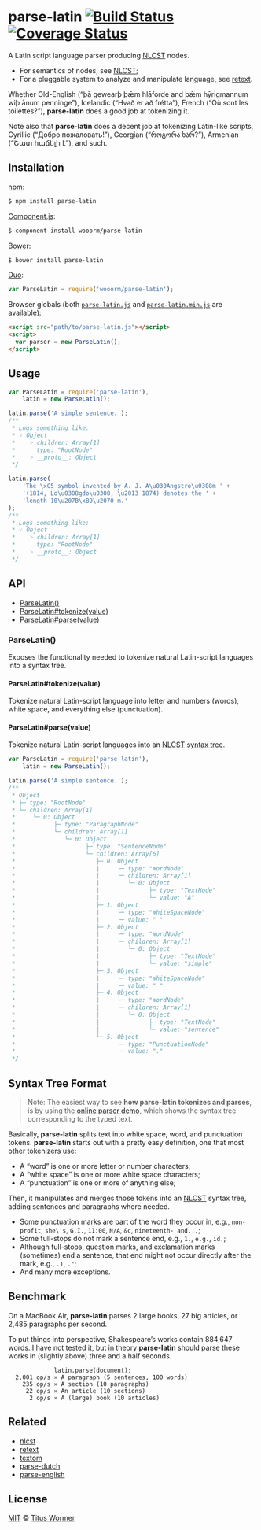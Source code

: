 # parse-latin [![Build Status](https://img.shields.io/travis/wooorm/parse-latin.svg?style=flat)](https://travis-ci.org/wooorm/parse-latin) [![Coverage Status](https://img.shields.io/coveralls/wooorm/parse-latin.svg?style=flat)](https://coveralls.io/r/wooorm/parse-latin?branch=master)

A Latin script language parser producing [NLCST](https://github.com/wooorm/nlcst) nodes.

- For semantics of nodes, see [NLCST](https://github.com/wooorm/nlcst);
- For a pluggable system to analyze and manipulate language, see [retext](https://github.com/wooorm/retext).

Whether Old-English (“þā gewearþ þǣm hlāforde and þǣm hȳrigmannum wiþ ānum penninge”), Icelandic (“Hvað er að frétta”), French (“Où sont les toilettes?”), **parse-latin** does a good job at tokenizing it.

Note also that **parse-latin** does a decent job at tokenizing Latin-like scripts, Cyrillic (“Добро пожаловать!”), Georgian (“როგორა ხარ?”), Armenian (“Շատ հաճելի է”), and such.

## Installation

[npm](https://docs.npmjs.com/cli/install):

```bash
$ npm install parse-latin
```

[Component.js](https://github.com/componentjs/component):

```bash
$ component install wooorm/parse-latin
```

[Bower](http://bower.io/#install-packages):

```bash
$ bower install parse-latin
```

[Duo](http://duojs.org/#getting-started):

```javascript
var ParseLatin = require('wooorm/parse-latin');
```

Browser globals (both [`parse-latin.js`](parse-latin.js) and [`parse-latin.min.js`](parse-latin.js) are available):

```html
<script src="path/to/parse-latin.js"></script>
<script>
  var parser = new ParseLatin();
</script>
```

## Usage

```javascript
var ParseLatin = require('parse-latin'),
    latin = new ParseLatin();

latin.parse('A simple sentence.');
/**
 * Logs something like:
 * ˅ Object
 *    ˃ children: Array[1]
 *      type: "RootNode"
 *    ˃ __proto__: Object
 */

latin.parse(
    'The \xC5 symbol invented by A. J. A\u030Angstro\u0308m ' +
    '(1814, Lo\u0308gdo\u0308, \u2013 1874) denotes the ' +
    'length 10\u207B\xB9\u2070 m.'
);
/**
 * Logs something like:
 * ˅ Object
 *    ˃ children: Array[1]
 *      type: "RootNode"
 *    ˃ __proto__: Object
 */
```

## API

- [ParseLatin()](#parselatin)
- [ParseLatin#tokenize(value)](#parselatintokenizevalue)
- [ParseLatin#parse(value)](#parselatinparsevalue)

### ParseLatin()

Exposes the functionality needed to tokenize natural Latin-script languages into a syntax tree.

#### ParseLatin#tokenize(value)

Tokenize natural Latin-script language into letter and numbers (words), white space, and everything else (punctuation).

#### ParseLatin#parse(value)

Tokenize natural Latin-script languages into an [NLCST](https://github.com/wooorm/nlcst) [syntax tree](#syntaxtreeformat).

```javascript
var ParseLatin = require('parse-latin'),
    latin = new ParseLatin();

latin.parse('A simple sentence.');
/**
 * Object
 * ├─ type: "RootNode"
 * └─ children: Array[1]
 *     └─ 0: Object
 *           ├─ type: "ParagraphNode"
 *           └─ children: Array[1]
 *              └─ 0: Object
 *                    ├─ type: "SentenceNode"
 *                    └─ children: Array[6]
 *                       ├─ 0: Object
 *                       |     ├─ type: "WordNode"
 *                       |     └─ children: Array[1]
 *                       |        └─ 0: Object
 *                       |              ├─ type: "TextNode"
 *                       |              └─ value: "A"
 *                       ├─ 1: Object
 *                       |     ├─ type: "WhiteSpaceNode"
 *                       |     └─ value: " "
 *                       ├─ 2: Object
 *                       |     ├─ type: "WordNode"
 *                       |     └─ children: Array[1]
 *                       |        └─ 0: Object
 *                       |              ├─ type: "TextNode"
 *                       |              └─ value: "simple"
 *                       ├─ 3: Object
 *                       |     ├─ type: "WhiteSpaceNode"
 *                       |     └─ value: " "
 *                       ├─ 4: Object
 *                       |     ├─ type: "WordNode"
 *                       |     └─ children: Array[1]
 *                       |        └─ 0: Object
 *                       |              ├─ type: "TextNode"
 *                       |              └─ value: "sentence"
 *                       └─ 5: Object
 *                             ├─ type: "PunctuationNode"
 *                             └─ value: "."
 */
```

## Syntax Tree Format

> Note: The easiest way to see **how parse-latin tokenizes and parses**, is by using the [online parser demo](https://wooorm.github.io/parse-latin), which shows the syntax tree corresponding to the typed text.

Basically, **parse-latin** splits text into white space, word, and punctuation tokens. **parse-latin** starts out with a pretty easy definition, one that most other tokenizers use:

- A “word” is one or more letter or number characters;
- A “white space” is one or more white space characters;
- A “punctuation” is one or more of anything else;

Then, it manipulates and merges those tokens into an [NLCST](https://github.com/wooorm/nlcst) syntax tree, adding sentences and paragraphs where needed.

- Some punctuation marks are part of the word they occur in, e.g., `non-profit`, `she\'s`, `G.I.`, `11:00`, `N/A`, `&c`, `nineteenth- and...`;
- Some full-stops do not mark a sentence end, e.g., `1.`, `e.g.`, `id.`;
- Although full-stops, question marks, and exclamation marks (sometimes) end a sentence, that end might not occur directly after the mark, e.g., `.)`, `."`;
- And many more exceptions.

## Benchmark

On a MacBook Air, **parse-latin** parses 2 large books, 27 big articles, or 2,485 paragraphs per second.

To put things into perspective, Shakespeare’s works contain 884,647 words. I have not tested it, but in theory **parse-latin** should parse these works in (slightly above) three and a half seconds.

```text
             latin.parse(document);
  2,001 op/s » A paragraph (5 sentences, 100 words)
    235 op/s » A section (10 paragraphs)
     22 op/s » An article (10 sections)
      2 op/s » A (large) book (10 articles)
```

## Related

- [nlcst](https://github.com/wooorm/nlcst)
- [retext](https://github.com/wooorm/retext)
- [textom](https://github.com/wooorm/textom)
- [parse-dutch](https://github.com/wooorm/parse-dutch)
- [parse-english](https://github.com/wooorm/parse-english)

## License

[MIT](LICENSE) © [Titus Wormer](http://wooorm.com)
